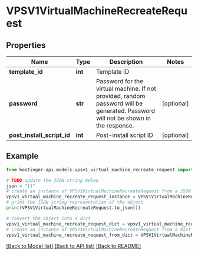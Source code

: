 # VPSV1VirtualMachineRecreateRequest


## Properties

Name | Type | Description | Notes
------------ | ------------- | ------------- | -------------
**template_id** | **int** | Template ID | 
**password** | **str** | Password for the virtual machine. If not provided, random password will be generated. Password will not be shown in the response. | [optional] 
**post_install_script_id** | **int** | Post-install script ID | [optional] 

## Example

```python
from hostinger-api.models.vpsv1_virtual_machine_recreate_request import VPSV1VirtualMachineRecreateRequest

# TODO update the JSON string below
json = "{}"
# create an instance of VPSV1VirtualMachineRecreateRequest from a JSON string
vpsv1_virtual_machine_recreate_request_instance = VPSV1VirtualMachineRecreateRequest.from_json(json)
# print the JSON string representation of the object
print(VPSV1VirtualMachineRecreateRequest.to_json())

# convert the object into a dict
vpsv1_virtual_machine_recreate_request_dict = vpsv1_virtual_machine_recreate_request_instance.to_dict()
# create an instance of VPSV1VirtualMachineRecreateRequest from a dict
vpsv1_virtual_machine_recreate_request_from_dict = VPSV1VirtualMachineRecreateRequest.from_dict(vpsv1_virtual_machine_recreate_request_dict)
```
[[Back to Model list]](../README.md#documentation-for-models) [[Back to API list]](../README.md#documentation-for-api-endpoints) [[Back to README]](../README.md)


